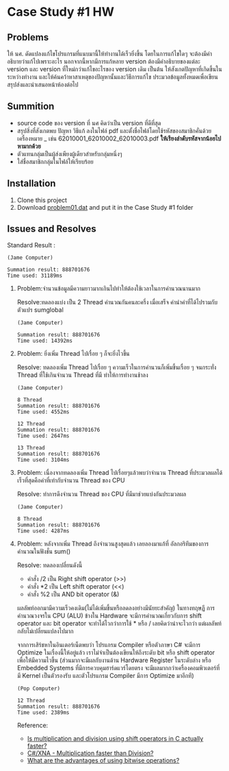 # Case Study #1 HW

## Problems
ให้ นศ. ดัดแปลงแก้ไขโปรแกรมที่แนบมานี้ให้ทำงานได้เร็วยิ่งขึ้น 
โดยในการแก้ไขใดๆ จะต้องมีคำอธิบายว่าแก้ไปเพราะอะไร นอกจากนี้หากมีการแก้หลาย version ต้องมีคำอธิบายของแต่ละ version และ version ที่ใหม่กว่าแก้ไขอะไรของ version เดิม เป็นต้น
ให้สังเกตปัญหาที่เกิดขึ้นในระหว่างทำงาน และให้ค้นคว้าหาสาเหตุของปัญหานั้นและวิธีการแก้ไข 
ประมวลข้อมูลทั้งหมดเพื่อเขียนสรุปส่งและนำเสนอหน้าห้องต่อไป

## Summition
- source code ของ version ที่ นศ คิดว่าเป็น version ที่ดีที่สุด
- สรุปสิ่งที่สังเกตพบ ปัญหา วิธีแก้ ลงในไฟล์ pdf และตั้งชื่อไฟล์โดยใช้รหัสของสมาชิกคั่นด้วยเครื่องหมาย _ เช่น 62010001_62010002_62010003.pdf **ให้เรียงลำดับรหัสจากน้อยไปหามากด้วย**
- ตัวแทนกลุ่มเป็นผู้ส่งเพียงผู้เดียวสำหรับกลุ่มหนึ่งๆ
- ใส่ชื่อสมาชิกกลุ่มในไฟล์ให้เรียบร้อย

## Installation
<!-- How to install this project -->

1. Clone this project
2. Download [problem01.dat](https://goedu.kmitl.ac.th/pluginfile.php/62913/mod_assign/introattachment/0/Problem01.rar?forcedownload=1) and put it in the Case Study #1 folder

## Issues and Resolves
<!-- Note some problem in Issues then note it here. the How to solve can be left blank 
     
Example

0. Problem: I am too handsome.

   Resolve: Check the mirror.
-->

Standard Result :
```
(Jame Computer)

Summation result: 888701676
Time used: 31189ms
```

1. Problem:จำนวนข้อมูลมีความยาวมากเกินไปทำให้ต้องใช้เวลาในการคำนวณนานมาก

   Resolve:ทดลองแบ่ง เป็น 2 Thread คำนวณกันคนละครึ่ง เมื่อเสร็จ ค่านำค่าที่ได้ไปรวมกับตัวแปร sumglobal

     ``` 
     (Jame Computer)

     Summation result: 888701676
     Time used: 14392ms
     ```
2. Problem: ยิ่งเพิ่ม Thread ไปเรื่อย ๆ ก็จะยิ่งไวขึ้น

   Resolve: ทดลองเพิ่ม Thread ไปเรื่อย ๆ ความเร็วในการคำนวนก็เพิ่มขึ้นเรื่อย ๆ จนกระทั่ง Thread ที่ใช้เกินจำนวน Thread ที่มี ทำให้การทำงานช้าลง
   
   ``` 
   (Jame Computer)

   8 Thread 
   Summation result: 888701676
   Time used: 4552ms

   12 Thread
   Summation result: 888701676
   Time used: 2647ms
   
   13 Thread
   Summation result: 888701676
   Time used: 3104ms
   ```
3. Problem: เนื่องจากทดลองเพิ่ม Thread ไปเรื่อยๆแล้วพบว่าจำนวน Thread ที่ประมวลผลได้เร็วที่สุดคือค่าที่เท่ากับจำนวน Thread ของ CPU 
   
   Resolve: ทำการดึงจำนวน Thread ของ CPU ที่มีมาช่วยแบ่งกันประมวลผล
   
   ``` 
   (Jame Computer)

   8 Thread 
   Summation result: 888701676
   Time used: 4287ms
   ```

4. Problem: หลังจากเพิ่ม Thread ถึงจำนวนสูงสุดแล้ว เลยลองมาแก้ที่ อัลกอริทึมของการคำนวณในฟังชั่น sum()
   
   Resolve: ทดลองเปลี่ยนดังนี้
   - คำสั่ง /2 เป็น Right shift operator (>>)
   - คำสั่ง *2 เป็น Left shift operator (<<)
   - คำสั่ง %2 เป็น AND bit operator (&)

   ผลลัพท์ออกมามีความเร็วคงเดิม(ไม่ได้เพิ่มขึ้นหรือลดลงอย่างมีนัยยะสำคัญ)
   ในทางทฤษฏี การคำนวณวงจรใน CPU (ALU) ข้างใน Hardware จะมีการคำนวณเกี่ยวกับการ shift operator
   และ bit operator จะทำได้ไวกว่าการใช้ * หรือ / เลยคิดว่าน่าจะไวกว่า แต่ผลลัพท์กลับไม่เปลี่ยนแปลงไปมาก

   จากการเสิร์ชหาในอินเตอร์เน็ตพบว่า โปรแกรม Compiler หรือตัวภาษา C# จะมีการ Optimize ในเรื่องนี้ให้อยู่แล้ว เราไม่จำเป็นต้องเขียนให้ถึงระดับ bit หรือ shift operator เพื่อให้มีความไวขึ้น (ส่วนมากจะมีผลกับงานด้าน Hardware Register ในระดับล่าง หรือ Embedded Systems ที่มีการควบคุมฮาร์ดแวร์โดยตรง จะมีผลมากกว่าเครื่องคอมพิวเตอร์ที่มี Kernel เป็นตัวรองรับ และตัวโปรแกรม Compiler มีการ Optimize มาอีกที)                 

   ``` 
   (Pop Computer)

   12 Thread 
   Summation result: 888701676
   Time used: 2389ms
   ```

   Reference:
   - [Is multiplication and division using shift operators in C actually faster?](https://stackoverflow.com/questions/6357038/is-multiplication-and-division-using-shift-operators-in-c-actually-faster)
   - [C#/XNA - Multiplication faster than Division?](https://stackoverflow.com/questions/5053810/c-xna-multiplication-faster-than-division)
   - [What are the advantages of using bitwise operations?](https://softwareengineering.stackexchange.com/questions/13798/what-are-the-advantages-of-using-bitwise-operations)
   

